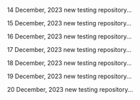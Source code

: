 14 December, 2023
new testing repository...

15 December, 2023
new testing repository...

16 December, 2023
new testing repository...

17 December, 2023
new testing repository...

18 December, 2023
new testing repository...

19 December, 2023
new testing repository...

20 December, 2023
new testing repository...